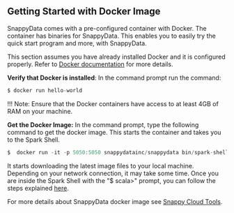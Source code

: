<a id="getting-started-with-docker-image"></a>
## Getting Started with Docker Image

SnappyData comes with a pre-configured container with Docker. The container has binaries for SnappyData. This enables you to easily try the quick start program and more, with SnappyData.

This section assumes you have already installed Docker and it is configured properly. Refer to [Docker documentation](http://docs.docker.com/installation/) for more details.

**Verify that Docker is installed**: In the command prompt run the command:
```scala
$ docker run hello-world

```

!!! Note: 
	Ensure that the Docker containers have access to at least 4GB of RAM on your machine.

**Get the Docker Image:** In the command prompt, type the following command to get the docker image. This starts the container and takes you to the Spark Shell.
```scala
$  docker run -it -p 5050:5050 snappydatainc/snappydata bin/spark-shell
```
It starts downloading the latest image files to your local machine. Depending on your network connection, it may take some time.
Once you are inside the Spark Shell with the "$ scala>" prompt, you can follow the steps explained [here](#Start_quickStart).

For more details about SnappyData docker image see [Snappy Cloud Tools](https://github.com/SnappyDataInc/snappy-cloud-tools/tree/master/docker).


